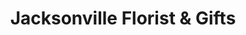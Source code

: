 ---
title: "Jacksonville Florist & Gifts"
url: /jacksonville/jacksonville-florist-und-gifts/
shop: Blumen
---